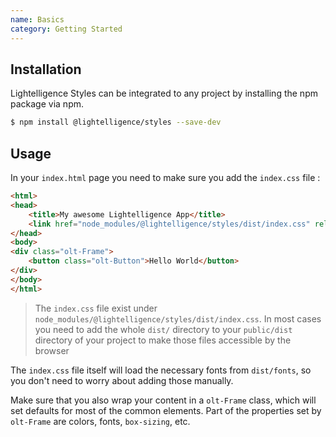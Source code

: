 ```yaml
---
name: Basics
category: Getting Started
---
```


## Installation

Lightelligence Styles can be integrated to any project by installing the npm
package via npm.

```bash
$ npm install @lightelligence/styles --save-dev
```

## Usage

In your `index.html` page you need to make sure you add the `index.css` file : 

```html
<html>
<head>
    <title>My awesome Lightelligence App</title>
    <link href="node_modules/@lightelligence/styles/dist/index.css" rel="stylesheet"/>
</head>
<body>
<div class="olt-Frame">
    <button class="olt-Button">Hello World</button>
</div>
</body>
</html>
```

> The `index.css` file exist under 
> `node_modules/@lightelligence/styles/dist/index.css`. In most cases you need
> to add the whole `dist/` directory to your `public/dist` directory of your 
> project to make those files accessible by the browser

The `index.css` file itself will load the necessary fonts from `dist/fonts`,
so you don't need to worry about adding those manually.

Make sure that you also wrap your content in a `olt-Frame` class, which will
set defaults for most of the common elements. Part of the properties set by
`olt-Frame` are colors, fonts, `box-sizing`, etc.

